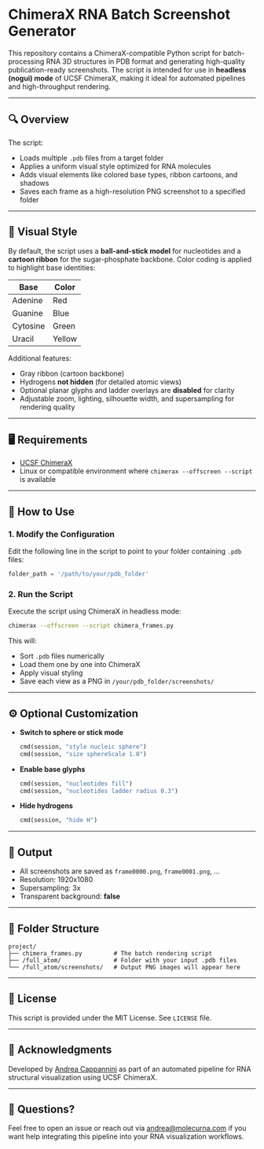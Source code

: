 # ChimeraX RNA Batch Screenshot Generator

This repository contains a ChimeraX-compatible Python script for batch-processing RNA 3D structures in PDB format and generating high-quality publication-ready screenshots. The script is intended for use in **headless (nogui) mode** of UCSF ChimeraX, making it ideal for automated pipelines and high-throughput rendering.

---

## 🔍 Overview

The script:

* Loads multiple `.pdb` files from a target folder
* Applies a uniform visual style optimized for RNA molecules
* Adds visual elements like colored base types, ribbon cartoons, and shadows
* Saves each frame as a high-resolution PNG screenshot to a specified folder

---

## 🧬 Visual Style

By default, the script uses a **ball-and-stick model** for nucleotides and a **cartoon ribbon** for the sugar-phosphate backbone. Color coding is applied to highlight base identities:

| Base     | Color  |
| -------- | ------ |
| Adenine  | Red    |
| Guanine  | Blue   |
| Cytosine | Green  |
| Uracil   | Yellow |

Additional features:

* Gray ribbon (cartoon backbone)
* Hydrogens **not hidden** (for detailed atomic views)
* Optional planar glyphs and ladder overlays are **disabled** for clarity
* Adjustable zoom, lighting, silhouette width, and supersampling for rendering quality

---

## 🖥️ Requirements

* [UCSF ChimeraX](https://www.cgl.ucsf.edu/chimerax/)
* Linux or compatible environment where `chimerax --offscreen --script` is available

---

## 🚀 How to Use

### 1. Modify the Configuration

Edit the following line in the script to point to your folder containing `.pdb` files:

```python
folder_path = '/path/to/your/pdb_folder'
```

### 2. Run the Script

Execute the script using ChimeraX in headless mode:

```bash
chimerax --offscreen --script chimera_frames.py
```

This will:

* Sort `.pdb` files numerically
* Load them one by one into ChimeraX
* Apply visual styling
* Save each view as a PNG in `/your/pdb_folder/screenshots/`

---

## ⚙️ Optional Customization

* **Switch to sphere or stick mode**

  ```python
  cmd(session, "style nucleic sphere")
  cmd(session, "size sphereScale 1.0")
  ```
* **Enable base glyphs**

  ```python
  cmd(session, "nucleotides fill")
  cmd(session, "nucleotides ladder radius 0.3")
  ```
* **Hide hydrogens**

  ```python
  cmd(session, "hide H")
  ```

---

## 📸 Output

* All screenshots are saved as `frame0000.png`, `frame0001.png`, ...
* Resolution: 1920x1080
* Supersampling: 3x
* Transparent background: **false**

---

## 📂 Folder Structure

```
project/
├── chimera_frames.py         # The batch rendering script
├── /full_atom/               # Folder with your input .pdb files
└── /full_atom/screenshots/   # Output PNG images will appear here
```

---

## 📜 License

This script is provided under the MIT License. See `LICENSE` file.

---

## 🧠 Acknowledgments

Developed by [Andrea Cappannini](mailto:andrea@molecurna.com) as part of an automated pipeline for RNA structural visualization using UCSF ChimeraX.

---

## 💬 Questions?

Feel free to open an issue or reach out via [andrea@molecurna.com](mailto:andrea@molecurna.com) if you want help integrating this pipeline into your RNA visualization workflows.
